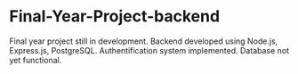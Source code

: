 # Final-Year-Project-backend
Final year project still in development. Backend developed using Node.js, Express.js, PostgreSQL. Authentification system implemented. Database not yet functional.
